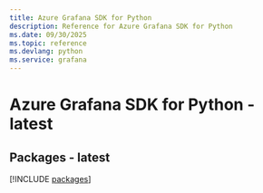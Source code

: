 ```yaml
---
title: Azure Grafana SDK for Python
description: Reference for Azure Grafana SDK for Python
ms.date: 09/30/2025
ms.topic: reference
ms.devlang: python
ms.service: grafana
---
```

# Azure Grafana SDK for Python - latest
## Packages - latest
[!INCLUDE [packages](grafana-index.md)]